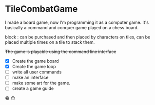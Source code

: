 # TileCombatGame
I made a board game, now I'm programming it as a computer game. 
It's basically a command and conquer game played on a chess board.

block
: can be purchased and then placed by characters on tiles, can be placed multiple times on a tile to stack them. 

~~The game is playable using the command line interface~~

- [x] Create the game board
- [x] Create the game loop
- [ ] write all user commands
- [ ] make an interface
- [ ] make some art for the game. 
- [ ] create a game guide 
 
 :grin: :expressionless:
 
 
